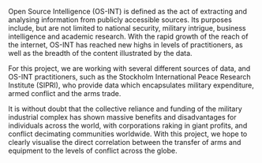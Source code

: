 Open Source Intelligence (OS-INT) is defined as the act of extracting and analysing information from publicly accessible sources. Its purposes include, but are not limited to national security, military intrigue, business intelligence and academic research. With the rapid growth of the reach of the internet, OS-INT has reached new highs in levels of practitioners, as well as the breadth of the content illustrated by the data. 



For this project, we are working with several different sources of data, and OS-INT practitioners, such as the Stockholm International Peace Research Institute (SIPRI), who provide data which encapsulates military expenditure, armed conflict and the arms trade.


It is without doubt that the collective reliance and funding of the military industrial complex has shown massive benefits and disadvantages for individuals across the world, with corporations raking in giant profits, and conflict decimating communities worldwide. With this project, we hope to clearly visualise the direct correlation between the transfer of arms and equipment to the levels of conflict across the globe.

